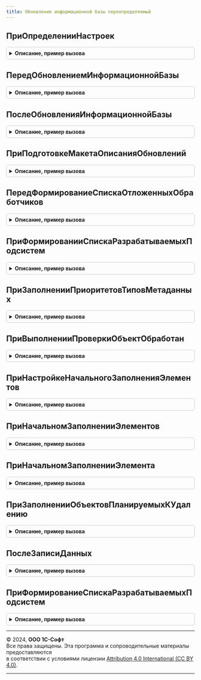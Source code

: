 ```yaml
---
title: Обновление информационной базы переопределяемый
---
```



## ПриОпределенииНастроек
<details style="margin: 1em 0; padding: 0.5em; border: 1px solid #ccc; border-radius: 6px;">

<summary style="font-weight: bold; cursor: pointer;">Описание, пример вызова</summary>

```bsl

// Позволяет задать общие настройки подсистемы, в том числе, список объектов начального заполнения, тексты сообщений для
// пользователя и другое.
//
// Параметры:
//  Параметры - Структура:
//    * ПоясненияДляРезультатовОбновления - Строка - текст подсказки, указывающий путь
//                                          к форме "Результаты обновления приложения".
//    * ПараметрыСообщенияОНевыполненныхОтложенныхОбработчиках - Структура - сообщение о
//                                          наличии невыполненных отложенных обработчиков обновления
//                                          на прошлую версию при попытке обновления:
//       * ТекстСообщения                 - Строка - текст сообщения, выводимый пользователю. По умолчанию
//                                          текст сообщения построен с учетом того, что обновление можно
//                                          продолжить, т.е. параметр ЗапрещатьПродолжение = Ложь.
//       * КартинкаСообщения              - Картинка - картинка, выводимая слева от сообщения.
//       * ЗапрещатьПродолжение           - Булево - если Истина, продолжить обновление будет невозможно. По умолчанию Ложь.
//    * РасположениеОписанияИзмененийПрограммы - Строка - описывает расположение команды, по которой можно
//                                          открыть форму с описанием изменений в новой версии программы.
//    * МногопоточноеОбновление           - Булево - если Истина, то в один момент времени могут выполняться сразу
//                                          несколько обработчиков обновления. По умолчанию - Ложь.
//                                          Это влияет как на количество потоков выполнения обработчиков обновления,
//                                          так и количество потоков регистрации данных для обновления.
//                                          ВАЖНО: перед включением ознакомьтесь с документацией.
//    * КоличествоПотоковОбновленияИнформационнойБазыПоУмолчанию - Строка - количество потоков отложенного обновления
//                                          используемое, когда не задано значение для константы
//                                          КоличествоПотоковОбновленияИнформационнойБазы. По умолчанию равно 1.
//   * ОбъектыСНачальнымЗаполнением - Массив - объекты, содержащие в модуле менеджере код начального заполнения
//                                          в процедуре ПриНачальномЗаполненииЭлементов.
//
Процедура ПриОпределенииНастроек(Параметры) Экспорт
```

Пример вызова
```bsl
ОбновлениеИнформационнойБазыПереопределяемый.ПриОпределенииНастроек(Параметры) 
```
</details>

## ПередОбновлениемИнформационнойБазы
<details style="margin: 1em 0; padding: 0.5em; border: 1px solid #ccc; border-radius: 6px;">

<summary style="font-weight: bold; cursor: pointer;">Описание, пример вызова</summary>

```bsl

// Вызывается перед процедурами-обработчиками обновления данных ИБ.
// Здесь можно разместить любую нестандартную логику обновления данных - например,
// иначе проинициализировать сведения о версиях тех или иных подсистем
// с помощью ОбновлениеИнформационнойБазы.ВерсияИБ, ОбновлениеИнформационнойБазы.УстановитьВерсиюИБ,
// и ОбновлениеИнформационнойБазы.ЗарегистрироватьНовуюПодсистему.
//
// Пример:
//  Для того чтобы отменить штатную процедуру перехода с другой программы, регистрируем
//  сведения о том, что основная конфигурации уже актуальной версии:
//  ВерсииПодсистем = ОбновлениеИнформационнойБазы.ВерсииПодсистем();
//  Если ВерсииПодсистем.Количество() > 0 И ВерсииПодсистем.Найти(Метаданные.Имя, "ИмяПодсистемы") = Неопределено Тогда
//    ОбновлениеИнформационнойБазы.ЗарегистрироватьНовуюПодсистему(Метаданные.Имя, Метаданные.Версия);
//  КонецЕсли;
//
Процедура ПередОбновлениемИнформационнойБазы() Экспорт
```

Пример вызова
```bsl
ОбновлениеИнформационнойБазыПереопределяемый.ПередОбновлениемИнформационнойБазы() 
```
</details>

## ПослеОбновленияИнформационнойБазы
<details style="margin: 1em 0; padding: 0.5em; border: 1px solid #ccc; border-radius: 6px;">

<summary style="font-weight: bold; cursor: pointer;">Описание, пример вызова</summary>

```bsl

// Вызывается после завершения обновления данных ИБ.
// В зависимости от тех или иных условий можно отключить штатное открытие формы
// с описанием изменений в новой версии программы при первом входе в нее (после обновления),
// а также выполнить другие действия.
//
// Не рекомендуется выполнять в данной процедуре какую-либо обработку данных.
// Такие процедуры следует оформлять штатными обработчиками обновления, выполняемыми на каждую версию "*".
//
// Параметры:
//   ПредыдущаяВерсияИБ     - Строка - версия до обновления. "0.0.0.0" для "пустой" ИБ.
//   ТекущаяВерсияИБ        - Строка - версия после обновления. Как правило, соответствует Метаданные.Версия.
//   ИтерацииОбновления     - Массив - массив структур, описывающих сведения об обновлении каждой
//                                     библиотеки и конфигурации, с ключами:
//       * Подсистема              - Строка - имя библиотеки или конфигурации.
//       * Версия                  - Строка - например, "2.1.3.39". Номер версии библиотеки (конфигурации).
//       * ЭтоОсновнаяКонфигурация - Булево - Истина, если это основная конфигурация, а не библиотека.
//       * Обработчики             - ТаблицаЗначений - все обработчики обновления библиотеки, описание колонок
//                                   см. в ОбновлениеИнформационнойБазы.НоваяТаблицаОбработчиковОбновления.
//       * ВыполненныеОбработчики  - ДеревоЗначений - выполненные обработчики обновления, сгруппированные по
//                                   библиотеке и номеру версии, описание колонок
//                                   см. в ОбновлениеИнформационнойБазы.НоваяТаблицаОбработчиковОбновления.
//       * ИмяОсновногоСерверногоМодуля - Строка - имя модуля библиотеки (конфигурации), который предоставляет
//                                        основные сведения о ней: имя, версия и т.д.
//       * ОсновнойСерверныйМодуль      - ОбщийМодуль - общий модуль библиотеки (конфигурации), который предоставляет
//                                        основные сведения о ней: имя, версия и т.д.
//       * ПредыдущаяВерсия             - Строка - например, "2.1.3.30". Номер версии библиотеки (конфигурации) до обновления.
//   ВыводитьОписаниеОбновлений - Булево - если установить Ложь, то не будет открыта форма
//                                с описанием изменений в новой версии программы. По умолчанию Истина.
//   МонопольныйРежим           - Булево - признак того, что обновление выполнилось в монопольном режиме.
//
// Пример:
//  Для обхода выполненных обработчиков обновления:
//  Для Каждого ИтерацияОбновления Из ИтерацииОбновления Цикл
//  	Для Каждого Версия Из ИтерацияОбновления.ВыполненныеОбработчики.Строки Цикл
//
//  		Если Версия.Версия = "*" Тогда
//  			// Группа обработчиков, которые выполняются регулярно при каждой смене версии.
//  		Иначе
//  			// Группа обработчиков, которые выполнились для определенной версии.
//  		КонецЕсли;
//
//  		Для Каждого Обработчик Из Версия.Строки Цикл
//  			...
//  		КонецЦикла;
//
//  	КонецЦикла;
//  КонецЦикла;
//
Процедура ПослеОбновленияИнформационнойБазы(Знач ПредыдущаяВерсияИБ, Знач ТекущаяВерсияИБ, Экспорт
```

Пример вызова
```bsl
ОбновлениеИнформационнойБазыПереопределяемый.ПослеОбновленияИнформационнойБазы(ПредыдущаяВерсияИБ, ТекущаяВерсияИБ, );
```
</details>

## ПриПодготовкеМакетаОписанияОбновлений
<details style="margin: 1em 0; padding: 0.5em; border: 1px solid #ccc; border-radius: 6px;">

<summary style="font-weight: bold; cursor: pointer;">Описание, пример вызова</summary>

```bsl

// Вызывается при подготовке документа с описанием изменений в новой версии программы,
// которое выводится пользователю при первом входе в программу (после обновления).
//
// Параметры:
//   Макет - ТабличныйДокумент - описание изменений в новой версии программы, автоматически
//                               сформированное из общего макета ОписаниеИзмененийСистемы.
//                               Макет можно программно модифицировать или заменить на другой.
//
Процедура ПриПодготовкеМакетаОписанияОбновлений(Знач Макет) Экспорт
```

Пример вызова
```bsl
ОбновлениеИнформационнойБазыПереопределяемый.ПриПодготовкеМакетаОписанияОбновлений(Макет) 
```
</details>

## ПередФормированиеСпискаОтложенныхОбработчиков
<details style="margin: 1em 0; padding: 0.5em; border: 1px solid #ccc; border-radius: 6px;">

<summary style="font-weight: bold; cursor: pointer;">Описание, пример вызова</summary>

```bsl

// Вызывается перед формирование списка отложенных обработчиков.
// Позволяет организовать дополнительные проверки списка отложенных обработчиков.
//
// Параметры:
//   ИтерацииОбновления     - Массив - массив структур, описывающих сведения об обновлении каждой
//                                     библиотеки и конфигурации, с ключами:
//       * Подсистема              - Строка - имя библиотеки или конфигурации.
//       * Версия                  - Строка - например, "2.1.3.39". Номер версии библиотеки (конфигурации).
//       * ЭтоОсновнаяКонфигурация - Булево - Истина, если это основная конфигурация, а не библиотека.
//       * Обработчики             - ТаблицаЗначений - все обработчики обновления библиотеки, описание колонок
//                                   см. в ОбновлениеИнформационнойБазы.НоваяТаблицаОбработчиковОбновления.
//       * ВыполненныеОбработчики  - ДеревоЗначений - выполненные обработчики обновления, сгруппированные по
//                                   библиотеке и номеру версии, описание колонок
//                                   см. в ОбновлениеИнформационнойБазы.НоваяТаблицаОбработчиковОбновления.
//       * ИмяОсновногоСерверногоМодуля - Строка - имя модуля библиотеки (конфигурации), который предоставляет
//                                        основные сведения о ней: имя, версия и т.д.
//       * ОсновнойСерверныйМодуль      - ОбщийМодуль - общий модуль библиотеки (конфигурации), который предоставляет
//                                        основные сведения о ней: имя, версия и т.д.
//       * ПредыдущаяВерсия             - Строка - например, "2.1.3.30". Номер версии библиотеки (конфигурации) до обновления.
//
// Пример:
//  Обход всех обработчиков обновления:
//  Для Каждого ИтерацияОбновления Из ИтерацииОбновления Цикл
//		Если ИтерацияОбновления.Подсистема = "ИмяНашейПодсистемы" Тогда
//  		Для Каждого Обработчик Из ИтерацияОбновления.Обработчики Цикл
//
//  			Если Обработчик.Версия = "*" Тогда
//  				// Группа обработчиков, которые выполняются регулярно при каждой смене версии.
//  			Иначе
//  				// Группа обработчиков, которые выполняются для определенной версии.
//  			КонецЕсли;
//
//  		КонецЦикла;
//		КонецЕсли;
//  КонецЦикла;
//
Процедура ПередФормированиеСпискаОтложенныхОбработчиков(ИтерацииОбновления) Экспорт
```

Пример вызова
```bsl
ОбновлениеИнформационнойБазыПереопределяемый.ПередФормированиеСпискаОтложенныхОбработчиков(ИтерацииОбновления) 
```
</details>

## ПриФормированииСпискаРазрабатываемыхПодсистем
<details style="margin: 1em 0; padding: 0.5em; border: 1px solid #ccc; border-radius: 6px;">

<summary style="font-weight: bold; cursor: pointer;">Описание, пример вызова</summary>

```bsl

// Необходимо для того, чтобы выгружать новые или измененные описания
// обработчиков обновления в код при помощи обработки ОписаниеОбработчиковОбновления
// только по тем подсистемам, разработка которых ведется в данной конфигурации.
//
//
// Параметры:
//   РазрабатываемыеПодсистемы - Массив из Строка - имена разрабатываемых подсистемы в текущей конфигурации,
//                                                  Имя подсистемы в том виде, в котором оно задано в общем модуле
//                                                  ОбновлениеИнформационнойБазыХХХ.
//
Процедура ПриФормированииСпискаРазрабатываемыхПодсистем(РазрабатываемыеПодсистемы) Экспорт
```

Пример вызова
```bsl
ОбновлениеИнформационнойБазыПереопределяемый.ПриФормированииСпискаРазрабатываемыхПодсистем(РазрабатываемыеПодсистемы) 
```
</details>

## ПриЗаполненииПриоритетовТиповМетаданных
<details style="margin: 1em 0; padding: 0.5em; border: 1px solid #ccc; border-radius: 6px;">

<summary style="font-weight: bold; cursor: pointer;">Описание, пример вызова</summary>

```bsl

// Вызывается после формирования порядка обновления типов метаданных (Константы, Справочники, Документы и т.д.).
// Используется для переопределения порядка обновления для какого-то конкретного объекта метаданных.
//
// Параметры:
//   ПриоритетыТиповМетаданных - Соответствие из КлючИЗначение - порядок обновления типов метаданных:
//                   * Ключ - имя типа метаданного в единственном числе или полное имя конкретного типа метаданного
//                   * Значение - Число - порядок обновления
//
// Пример:
//  ПриоритетыТиповМетаданных.Вставить("РегистрСведений.РеестрДокументов", 120);
//
Процедура ПриЗаполненииПриоритетовТиповМетаданных(ПриоритетыТиповМетаданных) Экспорт
```

Пример вызова
```bsl
ОбновлениеИнформационнойБазыПереопределяемый.ПриЗаполненииПриоритетовТиповМетаданных(ПриоритетыТиповМетаданных) 
```
</details>

## ПриВыполненииПроверкиОбъектОбработан
<details style="margin: 1em 0; padding: 0.5em; border: 1px solid #ccc; border-radius: 6px;">

<summary style="font-weight: bold; cursor: pointer;">Описание, пример вызова</summary>

```bsl

// Вызывается при выполнении функции ОбновлениеИнформационнойБазы.ОбъектОбработан.
// Позволяет написать произвольную логику для блокировки изменения объекта пользователем
// на время выполнения обновления программы.
//
// Параметры:
//  ПолноеИмяОбъекта - Строка - имя объекта, для которого вызывается проверка.
//  БлокироватьИзменение - Булево - если установить значение Истина, то объект
//                         будет открыт только для чтения. Значение по умолчанию - Ложь.
//  ТекстСообщения   - Строка - сообщение, которое будет выведено пользователю при открытии объекта.
//
Процедура ПриВыполненииПроверкиОбъектОбработан(ПолноеИмяОбъекта, БлокироватьИзменение, ТекстСообщения) Экспорт
```

Пример вызова
```bsl
ОбновлениеИнформационнойБазыПереопределяемый.ПриВыполненииПроверкиОбъектОбработан(ПолноеИмяОбъекта, БлокироватьИзменение, ТекстСообщения) 
```
</details>

## ПриНастройкеНачальногоЗаполненияЭлементов
<details style="margin: 1em 0; padding: 0.5em; border: 1px solid #ccc; border-radius: 6px;">

<summary style="font-weight: bold; cursor: pointer;">Описание, пример вызова</summary>

```bsl

// Определяет настройки начального заполнения элементов
// Позволяет задать общие настройки заполнение поставляемых данных для объектов, недоступных для изменения,
// стоящих на поддержке у другой библиотеки.
//
// Параметры:
//  ПолноеИмяОбъекта - Строка - имя объекта, для которого вызывается заполнение.
//  Настройки - Структура:
//   * ПриНачальномЗаполненииЭлемента - Булево - если Истина, то для каждого элемента будет
//      вызвана процедура индивидуального заполнения ПриНачальномЗаполненииЭлемента.
//   * ПредопределенныеДанные - ТаблицаЗначений - данные заполненные в процедуре ПриНачальномЗаполненииЭлементов.
//
Процедура ПриНастройкеНачальногоЗаполненияЭлементов(ПолноеИмяОбъекта, Настройки) Экспорт
```

Пример вызова
```bsl
ОбновлениеИнформационнойБазыПереопределяемый.ПриНастройкеНачальногоЗаполненияЭлементов(ПолноеИмяОбъекта, Настройки) 
```
</details>

## ПриНачальномЗаполненииЭлементов
<details style="margin: 1em 0; padding: 0.5em; border: 1px solid #ccc; border-radius: 6px;">

<summary style="font-weight: bold; cursor: pointer;">Описание, пример вызова</summary>

```bsl

// Вызывается при начальном заполнении объектов.
// Позволяет описать заполнение поставляемых данных для объектов,
// недоступных для изменения, например стоящих на поддержке у другой библиотеки.
//
// Параметры:
//  ПолноеИмяОбъекта - Строка - имя объекта, для которого вызывается заполнение.
//  КодыЯзыков - Массив - список языков конфигурации. Актуально для мультиязычных конфигураций.
//  Элементы   - ТаблицаЗначений - данные заполнения. Состав колонок соответствует набору реквизитов объекта.
//  ТабличныеЧасти - Структура - описание табличных частей объекта, где:
//   * Ключ - Строка - имя табличной части;
//   * Значение - ТаблицаЗначений - табличная часть в виде таблицы значений, структуру которой
//                                  необходимо скопировать перед заполнением. Например:
//                                  Элемент.Ключи = ТабличныеЧасти.Ключи.Скопировать();
//                                  ЭлементТЧ = Элемент.Ключи.Добавить();
//                                  ЭлементТЧ.ИмяКлюча = "Первичный";
//
Процедура ПриНачальномЗаполненииЭлементов(ПолноеИмяОбъекта, КодыЯзыков, Элементы, ТабличныеЧасти) Экспорт
```

Пример вызова
```bsl
ОбновлениеИнформационнойБазыПереопределяемый.ПриНачальномЗаполненииЭлементов(ПолноеИмяОбъекта, КодыЯзыков, Элементы, ТабличныеЧасти) 
```
</details>

## ПриНачальномЗаполненииЭлемента
<details style="margin: 1em 0; padding: 0.5em; border: 1px solid #ccc; border-radius: 6px;">

<summary style="font-weight: bold; cursor: pointer;">Описание, пример вызова</summary>

```bsl

// Вызывается при начальном заполнении создаваемого объекта.
// Позволяет описать дополнительное заполнение или проверку поставляемого объекта,
// недоступного для изменения, например стоящего на поддержке у другой библиотеки.
//
// Параметры:
//  ПолноеИмяОбъекта - Строка - имя объекта, для которого вызывается заполнение.
//  Объект                  - заполняемый объект.
//  Данные                  - СтрокаТаблицыЗначений - данные заполнения объекта.
//  ДополнительныеПараметры - Структура:
//   * ПредопределенныеДанные - ТаблицаЗначений - данные заполненные в процедуре ПриНачальномЗаполненииЭлементов.
//
Процедура ПриНачальномЗаполненииЭлемента(ПолноеИмяОбъекта, Объект, Данные, ДополнительныеПараметры) Экспорт
```

Пример вызова
```bsl
ОбновлениеИнформационнойБазыПереопределяемый.ПриНачальномЗаполненииЭлемента(ПолноеИмяОбъекта, Объект, Данные, ДополнительныеПараметры) 
```
</details>

## ПриЗаполненииОбъектовПланируемыхКУдалению
<details style="margin: 1em 0; padding: 0.5em; border: 1px solid #ccc; border-radius: 6px;">

<summary style="font-weight: bold; cursor: pointer;">Описание, пример вызова</summary>

```bsl

// Вызывается при выполнении обработчика обновления,
// выполняющего очистку данных устаревших объектов метаданных.
//
// Кроме указанных устаревших объектов Удалить*, объекты метаданных,
// отключенные от подсистем библиотек, по-возможности добавляются
// ими автоматически в сокращение типов в измерениях своих регистров.
// Дополнительные сведения могут быть указаны в документации по внедрению
// подсистемы в подразделе "Удаление прикладных объектов из подсистемы".
//
// Параметры:
//  Объекты - см. ОбновлениеИнформационнойБазы.ДобавитьОбъектПланируемыйКУдалению.Объекты
//
// Пример:
//  ОбновлениеИнформационнойБазы.ДобавитьОбъектПланируемыйКУдалению(Объекты,
//		"Справочник.УдалитьОчередьЗаданий");
//
//  ОбновлениеИнформационнойБазы.ДобавитьОбъектПланируемыйКУдалению(Объекты,
//		"Перечисление.УдалитьСовместимостьНоменклатуры");
//
//  ОбновлениеИнформационнойБазы.ДобавитьОбъектПланируемыйКУдалению(Объекты,
//		"Перечисление.ХозяйственныеОперации.УдалитьСписаниеТоваровПереданныхПартнерам");
//
//  ОбновлениеИнформационнойБазы.ДобавитьОбъектПланируемыйКУдалению(Объекты,
//		"БизнесПроцесс.Задание.ТочкаМаршрута.УдалитьВернутьИсполнителю");
//
//  ОбновлениеИнформационнойБазы.ДобавитьОбъектПланируемыйКУдалению(Объекты,
//		"РегистрСведений.ВерсииОбъектов.Объект",
//		Новый ОписаниеТипов("СправочникСсылка.ФизическиеЛица,
//			|ДокументСсылка.НачислениеЗарплаты"));
//
Процедура ПриЗаполненииОбъектовПланируемыхКУдалению(Объекты) Экспорт
```

Пример вызова
```bsl
ОбновлениеИнформационнойБазыПереопределяемый.ПриЗаполненииОбъектовПланируемыхКУдалению(Объекты) 
```
</details>

## ПослеЗаписиДанных
<details style="margin: 1em 0; padding: 0.5em; border: 1px solid #ccc; border-radius: 6px;">

<summary style="font-weight: bold; cursor: pointer;">Описание, пример вызова</summary>

```bsl

// Вызывается после записи данных обработчиком обновления, но до отметки обработки.
//
// Параметры:
//   Данные - Произвольный - объект, набор записей или менеджер константы.
//
Процедура ПослеЗаписиДанных(Данные) Экспорт
```

Пример вызова
```bsl
ОбновлениеИнформационнойБазыПереопределяемый.ПослеЗаписиДанных(Данные) 
```
</details>

## ПриФормированиеСпискаРазрабатываемыхПодсистем
<details style="margin: 1em 0; padding: 0.5em; border: 1px solid #ccc; border-radius: 6px;">

<summary style="font-weight: bold; cursor: pointer;">Описание, пример вызова</summary>

```bsl

// Устарела. Следует использовать
// ОбновлениеИнформационнойБазыПереопределяемый.ПриФормированииСпискаРазрабатываемыхПодсистем
//
Процедура ПриФормированиеСпискаРазрабатываемыхПодсистем(РазрабатываемыеПодсистемы) Экспорт
```

Пример вызова
```bsl
ОбновлениеИнформационнойБазыПереопределяемый.ПриФормированиеСпискаРазрабатываемыхПодсистем(РазрабатываемыеПодсистемы) 
```
</details>

---

© 2024, **ООО 1С-Софт**  
Все права защищены. Эта программа и сопроводительные материалы предоставляются  
в соответствии с условиями лицензии [Attribution 4.0 International (CC BY 4.0)](https://creativecommons.org/licenses/by/4.0/legalcode).

---
